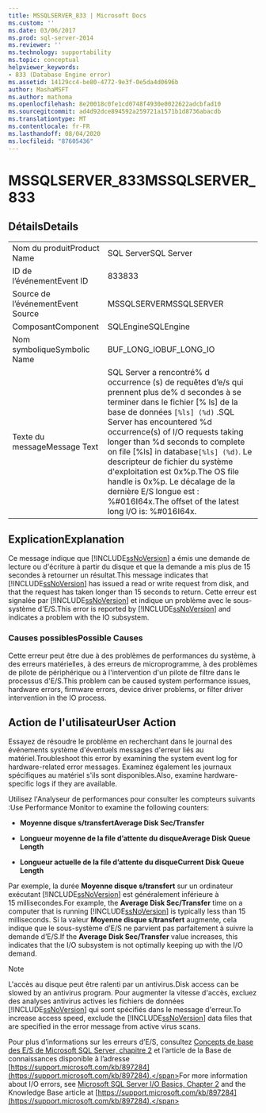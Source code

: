 ```yaml
---
title: MSSQLSERVER_833 | Microsoft Docs
ms.custom: ''
ms.date: 03/06/2017
ms.prod: sql-server-2014
ms.reviewer: ''
ms.technology: supportability
ms.topic: conceptual
helpviewer_keywords:
- 833 (Database Engine error)
ms.assetid: 14129cc4-be80-4772-9e3f-0e5da4d0696b
author: MashaMSFT
ms.author: mathoma
ms.openlocfilehash: 8e20018c0fe1cd0748f4930e0022622adcbfad10
ms.sourcegitcommit: ad4d92dce894592a259721a1571b1d8736abacdb
ms.translationtype: MT
ms.contentlocale: fr-FR
ms.lasthandoff: 08/04/2020
ms.locfileid: "87605436"
---
```

# <a name="mssqlserver_833"></a><span data-ttu-id="0b393-102">MSSQLSERVER_833</span><span class="sxs-lookup"><span data-stu-id="0b393-102">MSSQLSERVER_833</span></span>
    
## <a name="details"></a><span data-ttu-id="0b393-103">Détails</span><span class="sxs-lookup"><span data-stu-id="0b393-103">Details</span></span>  
  
|||  
|-|-|  
|<span data-ttu-id="0b393-104">Nom du produit</span><span class="sxs-lookup"><span data-stu-id="0b393-104">Product Name</span></span>|<span data-ttu-id="0b393-105">SQL Server</span><span class="sxs-lookup"><span data-stu-id="0b393-105">SQL Server</span></span>|  
|<span data-ttu-id="0b393-106">ID de l’événement</span><span class="sxs-lookup"><span data-stu-id="0b393-106">Event ID</span></span>|<span data-ttu-id="0b393-107">833</span><span class="sxs-lookup"><span data-stu-id="0b393-107">833</span></span>|  
|<span data-ttu-id="0b393-108">Source de l’événement</span><span class="sxs-lookup"><span data-stu-id="0b393-108">Event Source</span></span>|<span data-ttu-id="0b393-109">MSSQLSERVER</span><span class="sxs-lookup"><span data-stu-id="0b393-109">MSSQLSERVER</span></span>|  
|<span data-ttu-id="0b393-110">Composant</span><span class="sxs-lookup"><span data-stu-id="0b393-110">Component</span></span>|<span data-ttu-id="0b393-111">SQLEngine</span><span class="sxs-lookup"><span data-stu-id="0b393-111">SQLEngine</span></span>|  
|<span data-ttu-id="0b393-112">Nom symbolique</span><span class="sxs-lookup"><span data-stu-id="0b393-112">Symbolic Name</span></span>|<span data-ttu-id="0b393-113">BUF_LONG_IO</span><span class="sxs-lookup"><span data-stu-id="0b393-113">BUF_LONG_IO</span></span>|  
|<span data-ttu-id="0b393-114">Texte du message</span><span class="sxs-lookup"><span data-stu-id="0b393-114">Message Text</span></span>|<span data-ttu-id="0b393-115">SQL Server a rencontré% d occurrence (s) de requêtes d’e/s qui prennent plus de% d secondes à se terminer dans le fichier [% ls] de la base de données `[%ls] (%d)` .</span><span class="sxs-lookup"><span data-stu-id="0b393-115">SQL Server has encountered %d occurrence(s) of I/O requests taking longer than %d seconds to complete on file [%ls] in database`[%ls] (%d)`.</span></span>  <span data-ttu-id="0b393-116">Le descripteur de fichier du système d'exploitation est 0x%p.</span><span class="sxs-lookup"><span data-stu-id="0b393-116">The OS file handle is 0x%p.</span></span>  <span data-ttu-id="0b393-117">Le décalage de la dernière E/S longue est : %#016I64x.</span><span class="sxs-lookup"><span data-stu-id="0b393-117">The offset of the latest long I/O is: %#016I64x.</span></span>|  
  
## <a name="explanation"></a><span data-ttu-id="0b393-118">Explication</span><span class="sxs-lookup"><span data-stu-id="0b393-118">Explanation</span></span>  
 <span data-ttu-id="0b393-119">Ce message indique que [!INCLUDE[ssNoVersion](../../includes/ssnoversion-md.md)] a émis une demande de lecture ou d'écriture à partir du disque et que la demande a mis plus de 15 secondes à retourner un résultat.</span><span class="sxs-lookup"><span data-stu-id="0b393-119">This message indicates that [!INCLUDE[ssNoVersion](../../includes/ssnoversion-md.md)] has issued a read or write request from disk, and that the request has taken longer than 15 seconds to return.</span></span> <span data-ttu-id="0b393-120">Cette erreur est signalée par [!INCLUDE[ssNoVersion](../../includes/ssnoversion-md.md)] et indique un problème avec le sous-système d'E/S.</span><span class="sxs-lookup"><span data-stu-id="0b393-120">This error is reported by [!INCLUDE[ssNoVersion](../../includes/ssnoversion-md.md)] and indicates a problem with the IO subsystem.</span></span>  
  
### <a name="possible-causes"></a><span data-ttu-id="0b393-121">Causes possibles</span><span class="sxs-lookup"><span data-stu-id="0b393-121">Possible Causes</span></span>  
 <span data-ttu-id="0b393-122">Cette erreur peut être due à des problèmes de performances du système, à des erreurs matérielles, à des erreurs de microprogramme, à des problèmes de pilote de périphérique ou à l'intervention d'un pilote de filtre dans le processus d'E/S.</span><span class="sxs-lookup"><span data-stu-id="0b393-122">This problem can be caused system performance issues, hardware errors, firmware errors, device driver problems, or filter driver intervention in the IO process.</span></span>  
  
## <a name="user-action"></a><span data-ttu-id="0b393-123">Action de l'utilisateur</span><span class="sxs-lookup"><span data-stu-id="0b393-123">User Action</span></span>  
 <span data-ttu-id="0b393-124">Essayez de résoudre le problème en recherchant dans le journal des événements système d'éventuels messages d'erreur liés au matériel.</span><span class="sxs-lookup"><span data-stu-id="0b393-124">Troubleshoot this error by examining the system event log for hardware-related error messages.</span></span> <span data-ttu-id="0b393-125">Examinez également les journaux spécifiques au matériel s'ils sont disponibles.</span><span class="sxs-lookup"><span data-stu-id="0b393-125">Also, examine hardware-specific logs if they are available.</span></span>  
  
 <span data-ttu-id="0b393-126">Utilisez l'Analyseur de performances pour consulter les compteurs suivants :</span><span class="sxs-lookup"><span data-stu-id="0b393-126">Use Performance Monitor to examine the following counters:</span></span>  
  
-   <span data-ttu-id="0b393-127">**Moyenne disque s/transfert**</span><span class="sxs-lookup"><span data-stu-id="0b393-127">**Average Disk Sec/Transfer**</span></span>  
  
-   <span data-ttu-id="0b393-128">**Longueur moyenne de la file d’attente du disque**</span><span class="sxs-lookup"><span data-stu-id="0b393-128">**Average Disk Queue Length**</span></span>  
  
-   <span data-ttu-id="0b393-129">**Longueur actuelle de la file d’attente du disque**</span><span class="sxs-lookup"><span data-stu-id="0b393-129">**Current Disk Queue Length**</span></span>  
  
 <span data-ttu-id="0b393-130">Par exemple, la durée **Moyenne disque s/transfert** sur un ordinateur exécutant [!INCLUDE[ssNoVersion](../../includes/ssnoversion-md.md)] est généralement inférieure à 15 millisecondes.</span><span class="sxs-lookup"><span data-stu-id="0b393-130">For example, the **Average Disk Sec/Transfer** time on a computer that is running [!INCLUDE[ssNoVersion](../../includes/ssnoversion-md.md)] is typically less than 15 milliseconds.</span></span> <span data-ttu-id="0b393-131">Si la valeur **Moyenne disque s/transfert** augmente, cela indique que le sous-système d’E/S ne parvient pas parfaitement à suivre la demande d’E/S.</span><span class="sxs-lookup"><span data-stu-id="0b393-131">If the **Average Disk Sec/Transfer** value increases, this indicates that the I/O subsystem is not optimally keeping up with the I/O demand.</span></span>  
  
> [!NOTE]  
>  <span data-ttu-id="0b393-132">L'accès au disque peut être ralenti par un antivirus.</span><span class="sxs-lookup"><span data-stu-id="0b393-132">Disk access can be slowed by an antivirus program.</span></span> <span data-ttu-id="0b393-133">Pour augmenter la vitesse d'accès, excluez des analyses antivirus actives les fichiers de données [!INCLUDE[ssNoVersion](../../includes/ssnoversion-md.md)] qui sont spécifiés dans le message d'erreur.</span><span class="sxs-lookup"><span data-stu-id="0b393-133">To increase access speed, exclude the [!INCLUDE[ssNoVersion](../../includes/ssnoversion-md.md)] data files that are specified in the error message from active virus scans.</span></span>  
  
 <span data-ttu-id="0b393-134">Pour plus d’informations sur les erreurs d’E/S, consultez [Concepts de base des E/S de Microsoft SQL Server, chapitre 2](/previous-versions/sql/sql-server-2005/administrator/cc917726(v=technet.10)) et l’article de la Base de connaissances disponible à l’adresse [https://support.microsoft.com/kb/897284](https://support.microsoft.com/kb/897284).</span><span class="sxs-lookup"><span data-stu-id="0b393-134">For more information about I/O errors, see [Microsoft SQL Server I/O Basics, Chapter 2](/previous-versions/sql/sql-server-2005/administrator/cc917726(v=technet.10)) and the Knowledge Base article at [https://support.microsoft.com/kb/897284](https://support.microsoft.com/kb/897284).</span></span>  
  
  
